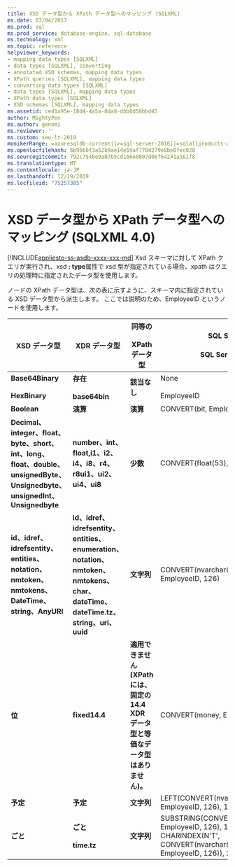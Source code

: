 ```yaml
---
title: XSD データ型から XPath データ型へのマッピング (SQLXML)
ms.date: 03/04/2017
ms.prod: sql
ms.prod_service: database-engine, sql-database
ms.technology: xml
ms.topic: reference
helpviewer_keywords:
- mapping data types [SQLXML]
- data types [SQLXML], converting
- annotated XSD schemas, mapping data types
- XPath queries [SQLXML], mapping data types
- converting data types [SQLXML]
- data types [SQLXML], mapping data types
- XPath data types [SQLXML]
- XSD schemas [SQLXML], mapping data types
ms.assetid: ced1a95e-18d4-4a5a-8da8-dbb6d58bbd45
author: MightyPen
ms.author: genemi
ms.reviewer: ''
ms.custom: seo-lt-2019
monikerRange: =azuresqldb-current||>=sql-server-2016||=sqlallproducts-allversions||>=sql-server-linux-2017||=azuresqldb-mi-current
ms.openlocfilehash: 6b956bf3a52b9ae14e59af770d279e8be8fec028
ms.sourcegitcommit: 792c7548e9a07b5cd166e0007d06f64241a161f8
ms.translationtype: MT
ms.contentlocale: ja-JP
ms.lasthandoff: 12/19/2019
ms.locfileid: "75257385"
---
```

# <a name="mapping-xsd-data-types-to-xpath-data-types-sqlxml-40"></a>XSD データ型から XPath データ型へのマッピング (SQLXML 4.0)
[!INCLUDE[appliesto-ss-asdb-xxxx-xxx-md](../../includes/appliesto-ss-asdb-xxxx-xxx-md.md)]
  Xsd スキーマに対して XPath クエリが実行され、xsd **: type**属性で xsd 型が指定されている場合、xpath はクエリの処理時に指定されたデータ型を使用します。  
  
 ノードの XPath データ型は、次の表に示すように、スキーマ内に指定されている XSD データ型から派生します。 ここでは説明のため、EmployeeID というノードを使用します。  
  
|XSD データ型|XDR データ型|同等の<br /><br /> XPath データ型|SQL Server<br /><br /> SQL Server 変換|  
|-------------------|-------------------|------------------------------------|--------------------------------------------|  
|**Base64Binary**<br /><br /> **HexBinary**|**存在**<br /><br /> **base64bin**|**該当なし**|None<br /><br /> EmployeeID|  
|**Boolean**|**演算**|**演算**|CONVERT(bit, EmployeeID)|  
|**Decimal、integer、float、byte、short、int、long、float、double、unsignedByte、Unsignedbyte、unsignedInt、Unsignedbyte**|**number、int、float,i1、i2、i4、i8、r4、r8ui1、ui2、ui4、ui8**|**少数**|CONVERT(float(53), EmployeeID)|  
|**id、idref、idrefsentity、entities、notation、nmtoken、nmtokens、DateTime、string、AnyURI**|**id、idref、idrefsentity、entities、enumeration、notation、nmtoken、nmtokens、char、dateTime、dateTime.tz、string、uri、uuid**|**文字列**|CONVERT(nvarchar(4000), EmployeeID, 126)|  
|**位**|**fixed14.4**|**適用できません (XPath には、固定の 14.4 XDR データ型と等価なデータ型はありません)。**|CONVERT(money, EmployeeID)|  
|**予定**|**予定**|**文字列**|LEFT(CONVERT(nvarchar(4000), EmployeeID, 126), 10)|  
|**ごと**|**ごと**<br /><br /> **time.tz**|**文字列**|SUBSTRING(CONVERT(nvarchar(4000), EmployeeID, 126), 1 + CHARINDEX(N'T', CONVERT(nvarchar(4000), EmployeeID, 126)), 24)|  
  
  
